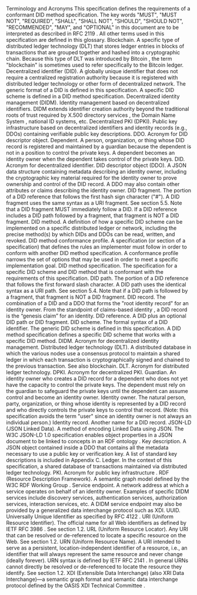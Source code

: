 Terminology and Acronyms This specification defines the requirements of a conformant DID method specification. The key words "MUST", "MUST NOT", "REQUIRED", "SHALL", "SHALL NOT", "SHOULD", "SHOULD NOT", "RECOMMENDED", "MAY", and "OPTIONAL" in this document are to be interpreted as described in RFC 2119 . All other terms used in this specification are defined in this glossary. Blockchain. A specific type of distributed ledger technology (DLT) that stores ledger entries in blocks of transactions that are grouped together and hashed into a cryptographic chain. Because this type of DLT was introduced by Bitcoin , the term "blockchain" is sometimes used to refer specifically to the Bitcoin ledger. Decentralized identifier (DID). A globally unique identifier that does not require a centralized registration authority because it is registered with distributed ledger technology or other form of decentralized network. The generic format of a DID is defined in this specification. A specific DID scheme is defined in a DID method specification. Decentralized identity management (DIDM). Identity management based on decentralized identifiers. DIDM extends identifier creation authority beyond the traditional roots of trust required by X.500 directory services , the Domain Name System , national ID systems, etc. Decentralized PKI (DPKI). Public key infrastructure based on decentralized identifiers and identity records (e.g., DDOs) containing verifiable public key descriptions. DDO. Acronym for DID descriptor object. Dependent. A person, organization, or thing whose DID record is registered and maintained by a guardian because the dependent is not in a position to control the private keys. A dependent becomes an identity owner when the dependent takes control of the private keys. DID. Acronym for decentralized identifier. DID descriptor object (DDO). A JSON data structure containing metadata describing an identity owner, including the cryptographic key material required for the identity owner to prove ownership and control of the DID record. A DDO may also contain other attributes or claims describing the identity owner. DID fragment. The portion of a DID reference that follows the first hash sign character ("#"). A DID fragment uses the same syntax as a URI fragment. See section 5.5. Note that a DID fragment MUST immediately follow a DID. If a DID reference includes a DID path followed by a fragment, that fragment is NOT a DID fragment. DID method. A definition of how a specific DID scheme can be implemented on a specific distributed ledger or network, including the precise method(s) by which DIDs and DDOs can be read, written, and revoked. DID method conformance profile. A specification (or section of a specification) that defines the rules an implementer must follow in order to conform with another DID method specification. A conformance profile narrows the set of options that may be used in order to meet a specific implementation goal. DID method specification. The specification for a specific DID scheme and DID method that is conformant with the requirements of this specification. DID path. The portion of a DID reference that follows the first forward slash character. A DID path uses the identical syntax as a URI path. See section 5.4. Note that if a DID path is followed by a fragment, that fragment is NOT a DID fragment. DID record. The combination of a DID and a DDO that forms the "root identity record" for an identity owner. From the standpoint of claims-based identity , a DID record is the “genesis claim” for an identity. DID reference. A DID plus an optional DID path or DID fragment. DID scheme. The formal syntax of a DID identifier. The generic DID scheme is defined in this specification. A DID method specification defines a specific DID scheme that works with a specific DID method. DIDM. Acronym for decentralized identity management. Distributed ledger technology (DLT). A distributed database in which the various nodes use a consensus protocol to maintain a shared ledger in which each transaction is cryptographically signed and chained to the previous transaction. See also blockchain. DLT. Acronym for distributed ledger technology. DPKI. Acronym for decentralized PKI. Guardian. An identity owner who creates a DID record for a dependent who does not yet have the capacity to control the private keys. The dependent must rely on the guardian to safeguard the private keys until the dependent can assume control and become an identity owner. Identity owner. The natural person, party, organization, or thing whose identity is represented by a DID record and who directly controls the private keys to control that record. (Note: this specification avoids the term "user" since an identity owner is not always an individual person.) Identity record. Another name for a DID record. JSON-LD (JSON Linked Data). A method of encoding Linked Data using JSON. The W3C JSON-LD 1.0 specification enables object properties in a JSON document to be linked to concepts in an RDF ontology . Key description. A JSON object contained inside a DDO that contains all the metadata necessary to use a public key or verification key. A list of standard key descriptions is included in Appendix C. Ledger. In the context of this specification, a shared database of transactions maintained via distributed ledger technology. PKI. Acronym for public key infrastructure . RDF (Resource Description Framework). A semantic graph model defined by the W3C RDF Working Group . Service endpoint. A network address at which a service operates on behalf of an identity owner. Examples of specific DIDM services include discovery services, authentication services, authorization services, interaction services, etc. A DIDM service endpoint may also be provided by a generalized data interchange protocol such as XDI. UUID. Universally Unique Identifier as specified by RFC 4122 . URI (Uniform Resource Identifier). The official name for all Web identifiers as defined by IETF RFC 3986 . See section 1.2. URL (Uniform Resource Locator). Any URI that can be resolved or de-referenced to locate a specific resource on the Web. See section 1.2. URN (Uniform Resource Name). A URI intended to serve as a persistent, location-independent identifier of a resource, i.e., an identifier that will always represent the same resource and never change (ideally forever). URN syntax is defined by IETF RFC 2141 . In general URNs cannot directly be resolved or de-referenced to locate the resource they identify. See section 1.2. XDI (Extensible Data Interchange) (also XRI Data Interchange)—a semantic graph format and semantic data interchange protocol defined by the OASIS XDI Technical Committee .
